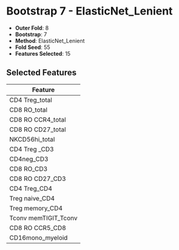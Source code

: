 # Bootstrap 7 - ElasticNet_Lenient

- **Outer Fold**: 8
- **Bootstrap**: 7
- **Method**: ElasticNet_Lenient
- **Fold Seed**: 55
- **Features Selected**: 15

## Selected Features

| Feature |
|---------|
| CD4 Treg_total |
| CD8 RO_total |
| CD8 RO CCR4_total |
| CD8 RO CD27_total |
| NKCD56hi_total |
| CD4 Treg _CD3 |
| CD4neg_CD3 |
| CD8 RO_CD3 |
| CD8 RO CD27_CD3 |
| CD4 Treg_CD4 |
| Treg naive_CD4 |
| Treg memory_CD4 |
| Tconv memTIGIT_Tconv |
| CD8 RO CCR5_CD8 |
| CD16mono_myeloid |
